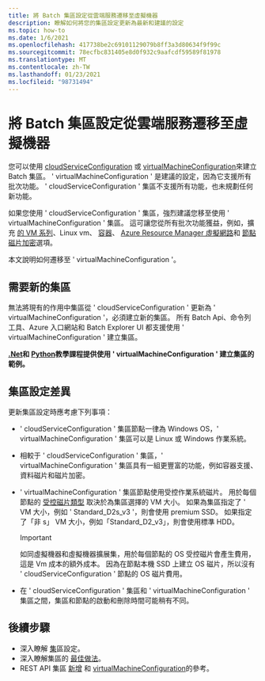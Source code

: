 ```yaml
---
title: 將 Batch 集區設定從雲端服務遷移至虛擬機器
description: 瞭解如何將您的集區設定更新為最新和建議的設定
ms.topic: how-to
ms.date: 1/6/2021
ms.openlocfilehash: 417738be2c69101129079b8ff3a3d80634f9f99c
ms.sourcegitcommit: 78ecfbc831405e8d0f932c9aafcdf59589f81978
ms.translationtype: MT
ms.contentlocale: zh-TW
ms.lasthandoff: 01/23/2021
ms.locfileid: "98731494"
---
```

# <a name="migrate-batch-pool-configuration-from-cloud-services-to-virtual-machines"></a>將 Batch 集區設定從雲端服務遷移至虛擬機器

您可以使用 [cloudServiceConfiguration](/rest/api/batchservice/pool/add#cloudserviceconfiguration) 或 [virtualMachineConfiguration](/rest/api/batchservice/pool/add#virtualmachineconfiguration)來建立 Batch 集區。 ' virtualMachineConfiguration ' 是建議的設定，因為它支援所有批次功能。 ' cloudServiceConfiguration ' 集區不支援所有功能，也未規劃任何新功能。

如果您使用 ' cloudServiceConfiguration ' 集區，強烈建議您移至使用 ' virtualMachineConfiguration ' 集區。 這可讓您從所有批次功能獲益，例如，擴充 [的 VM 系列](batch-pool-vm-sizes.md)、Linux vm、 [容器](batch-docker-container-workloads.md)、 [Azure Resource Manager 虛擬網路](batch-virtual-network.md)和 [節點磁片加密](disk-encryption.md)選項。

本文說明如何遷移至 ' virtualMachineConfiguration '。

## <a name="new-pools-are-required"></a>需要新的集區

無法將現有的作用中集區從 ' cloudServiceConfiguration ' 更新為 ' virtualMachineConfiguration '，必須建立新的集區。 所有 Batch Api、命令列工具、Azure 入口網站和 Batch Explorer UI 都支援使用 ' virtualMachineConfiguration ' 建立集區。

**[.Net](tutorial-parallel-dotnet.md)和 [Python](tutorial-parallel-python.md)教學課程提供使用 ' virtualMachineConfiguration ' 建立集區的範例。**

## <a name="pool-configuration-differences"></a>集區設定差異

更新集區設定時應考慮下列事項：

- ' cloudServiceConfiguration ' 集區節點一律為 Windows OS，' virtualMachineConfiguration ' 集區可以是 Linux 或 Windows 作業系統。
- 相較于 ' cloudServiceConfiguration ' 集區，' virtualMachineConfiguration ' 集區具有一組更豐富的功能，例如容器支援、資料磁片和磁片加密。
- ' virtualMachineConfiguration ' 集區節點使用受控作業系統磁片。 用於每個節點的 [受控磁片類型](../virtual-machines/disks-types.md) 取決於為集區選擇的 VM 大小。 如果為集區指定了 ' VM 大小，例如 ' Standard_D2s_v3 '，則會使用 premium SSD。 如果指定了「非 s」 VM 大小，例如「Standard_D2_v3」，則會使用標準 HDD。

   > [!IMPORTANT]
   > 如同虛擬機器和虛擬機器擴展集，用於每個節點的 OS 受控磁片會產生費用，這是 Vm 成本的額外成本。 因為在節點本機 SSD 上建立 OS 磁片，所以沒有 ' cloudServiceConfiguration ' 節點的 OS 磁片費用。

- 在 ' cloudServiceConfiguration ' 集區和 ' virtualMachineConfiguration ' 集區之間，集區和節點的啟動和刪除時間可能稍有不同。

## <a name="next-steps"></a>後續步驟

- 深入瞭解 [集](nodes-and-pools.md#configurations)區設定。
- 深入瞭解集區的 [最佳做法](best-practices.md#pools)。
- REST API 集區 [新增](/rest/api/batchservice/pool/add) 和 [virtualMachineConfiguration](/rest/api/batchservice/pool/add#virtualmachineconfiguration)的參考。